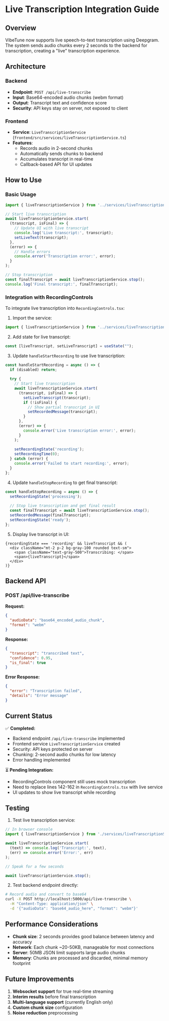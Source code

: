# Live Transcription Integration Guide

## Overview
VibeTune now supports live speech-to-text transcription using Deepgram. The system sends audio chunks every 2 seconds to the backend for transcription, creating a "live" transcription experience.

## Architecture

### Backend
- **Endpoint**: `POST /api/live-transcribe`
- **Input**: Base64-encoded audio chunks (webm format)
- **Output**: Transcript text and confidence score
- **Security**: API keys stay on server, not exposed to client

### Frontend
- **Service**: `LiveTranscriptionService` (`frontend/src/services/liveTranscriptionService.ts`)
- **Features**:
  - Records audio in 2-second chunks
  - Automatically sends chunks to backend
  - Accumulates transcript in real-time
  - Callback-based API for UI updates

## How to Use

### Basic Usage

```typescript
import { liveTranscriptionService } from '../services/liveTranscriptionService';

// Start live transcription
await liveTranscriptionService.start(
  (transcript, isFinal) => {
    // Update UI with live transcript
    console.log('Live transcript:', transcript);
    setLiveText(transcript);
  },
  (error) => {
    // Handle errors
    console.error('Transcription error:', error);
  }
);

// Stop transcription
const finalTranscript = await liveTranscriptionService.stop();
console.log('Final transcript:', finalTranscript);
```

### Integration with RecordingControls

To integrate live transcription into `RecordingControls.tsx`:

1. Import the service:
```typescript
import { liveTranscriptionService } from '../services/liveTranscriptionService';
```

2. Add state for live transcript:
```typescript
const [liveTranscript, setLiveTranscript] = useState("");
```

3. Update `handleStartRecording` to use live transcription:
```typescript
const handleStartRecording = async () => {
  if (disabled) return;
  
  try {
    // Start live transcription
    await liveTranscriptionService.start(
      (transcript, isFinal) => {
        setLiveTranscript(transcript);
        if (!isFinal) {
          // Show partial transcript in UI
          setRecordedMessage(transcript);
        }
      },
      (error) => {
        console.error('Live transcription error:', error);
      }
    );
    
    setRecordingState('recording');
    setRecordingTime(0);
  } catch (error) {
    console.error('Failed to start recording:', error);
  }
};
```

4. Update `handleStopRecording` to get final transcript:
```typescript
const handleStopRecording = async () => {
  setRecordingState('processing');
  
  // Stop live transcription and get final result
  const finalTranscript = await liveTranscriptionService.stop();
  setRecordedMessage(finalTranscript);
  setRecordingState('ready');
};
```

5. Display live transcript in UI:
```tsx
{recordingState === 'recording' && liveTranscript && (
  <div className="mt-2 p-2 bg-gray-100 rounded text-sm">
    <span className="text-gray-500">Transcribing: </span>
    <span>{liveTranscript}</span>
  </div>
)}
```

## Backend API

### POST /api/live-transcribe

**Request:**
```json
{
  "audioData": "base64_encoded_audio_chunk",
  "format": "webm"
}
```

**Response:**
```json
{
  "transcript": "transcribed text",
  "confidence": 0.95,
  "is_final": true
}
```

**Error Response:**
```json
{
  "error": "Transcription failed",
  "details": "Error message"
}
```

## Current Status

✅ **Completed:**
- Backend endpoint `/api/live-transcribe` implemented
- Frontend service `LiveTranscriptionService` created
- Security: API keys protected on server
- Chunking: 2-second audio chunks for low latency
- Error handling implemented

⏳ **Pending Integration:**
- RecordingControls component still uses mock transcription
- Need to replace lines 142-162 in `RecordingControls.tsx` with live service
- UI updates to show live transcript while recording

## Testing

1. Test live transcription service:
```typescript
// In browser console
import { liveTranscriptionService } from './services/liveTranscriptionService';

await liveTranscriptionService.start(
  (text) => console.log('Transcript:', text),
  (err) => console.error('Error:', err)
);

// Speak for a few seconds

await liveTranscriptionService.stop();
```

2. Test backend endpoint directly:
```bash
# Record audio and convert to base64
curl -X POST http://localhost:5000/api/live-transcribe \
  -H "Content-Type: application/json" \
  -d '{"audioData": "base64_audio_here", "format": "webm"}'
```

## Performance Considerations

- **Chunk size**: 2 seconds provides good balance between latency and accuracy
- **Network**: Each chunk ~20-50KB, manageable for most connections
- **Server**: 50MB JSON limit supports large audio chunks
- **Memory**: Chunks are processed and discarded, minimal memory footprint

## Future Improvements

1. **Websocket support** for true real-time streaming
2. **Interim results** before final transcription
3. **Multi-language support** (currently English only)
4. **Custom chunk size** configuration
5. **Noise reduction** preprocessing
